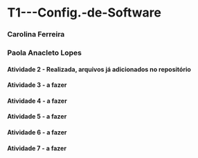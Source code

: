 # T1---Config.-de-Software
### Carolina Ferreira
### Paola Anacleto Lopes

#### Atividade 2 - Realizada, arquivos já adicionados no repositório
#### Atividade 3 - a fazer
#### Atividade 4 - a fazer
#### Atividade 5 - a fazer
#### Atividade 6 - a fazer
#### Atividade 7 - a fazer
